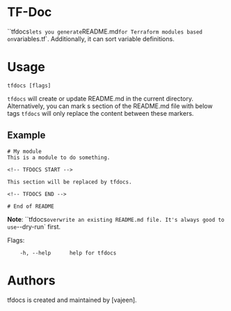 # TF-Doc

``tfdocs` lets you generate `README.md` for Terraform modules based on `variables.tf`.
Additionally, it can sort variable definitions.

# Usage

    tfdocs [flags]

`tfdocs` will create or update README.md in the current directory. Alternatively, you can mark s section of the README.md file with below tags `tfdocs` will only replace the content between these markers.

## Example

    # My module
    This is a module to do something.

    <!-- TFDOCS START -->

    This section will be replaced by tfdocs.

    <!-- TFDOCS END -->

    # End of README


**Note**: ``tfdocs` overwrite an existing README.md file. It's always good to use `--dry-run` first.
    
Flags:

        -h, --help      help for tfdocs
        

# Authors

tfdocs is created and maintained by [vajeen].
